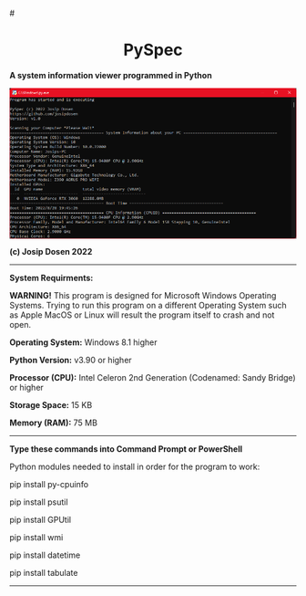 #<h1 align="center">PySpec</h1>

**A system information viewer programmed in Python**

<p align="center">
<img align="center" src=".img/Screenshot 2022-08-29 155030.png" width="900">
</p>

**(c) Josip Dosen 2022**

----------------------

**System Requirments:**

**WARNING!** This program is designed for Microsoft Windows Operating Systems. Trying to run this program on a different Operating System such as Apple MacOS or Linux will result the program itself to crash and not open. 

**Operating System:** Windows 8.1 higher

**Python Version:** v3.90 or higher

**Processor (CPU):** Intel Celeron 2nd Generation (Codenamed: Sandy Bridge) or higher

**Storage Space:** 15 KB

**Memory (RAM):** 75 MB

----------------------
**Type these commands into Command Prompt or PowerShell**

Python modules needed to install in order for the program to work:


pip install py-cpuinfo

pip install psutil

pip install GPUtil

pip install wmi

pip install datetime

pip install tabulate

----------------------

